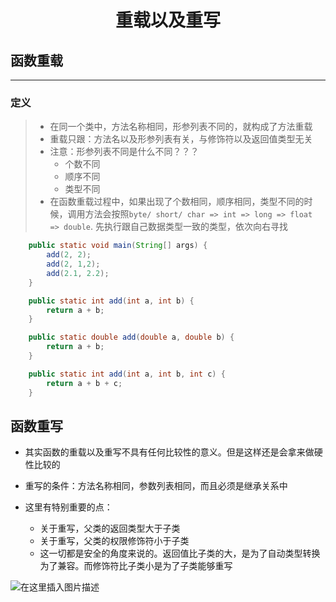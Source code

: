 <div align = "center"><h1>重载以及重写</h1></div>

## 函数重载

<hr />

### 定义

> - 在同一个类中，方法名称相同，形参列表不同的，就构成了方法重载
> - 重载只跟：方法名以及形参列表有关，与修饰符以及返回值类型无关
> - 注意：形参列表不同是什么不同？？？
>   - 个数不同
>   - 顺序不同
>   - 类型不同
> - 在函数重载过程中，如果出现了个数相同，顺序相同，类型不同的时候，调用方法会按照`byte/ short/ char => int => long => float => double`. 先执行跟自己数据类型一致的类型，依次向右寻找

```java
    public static void main(String[] args) {
        add(2, 2);
        add(2, 1,2);
        add(2.1, 2.2);
    }

    public static int add(int a, int b) {
        return a + b;
    }

    public static double add(double a, double b) {
        return a + b;
    }

    public static int add(int a, int b, int c) {
        return a + b + c;
    }
```

## 函数重写

- 其实函数的重载以及重写不具有任何比较性的意义。但是这样还是会拿来做硬性比较的
- 重写的条件：方法名称相同，参数列表相同，而且必须是继承关系中

- 这里有特别重要的点：
  - 关于重写，父类的返回类型大于子类
  - 关于重写，父类的权限修饰符小于子类
  - 这一切都是安全的角度来说的。返回值比子类的大，是为了自动类型转换为了兼容。而修饰符比子类小是为了子类能够重写

![在这里插入图片描述](https://img-blog.csdnimg.cn/df38e92629d24442981371560f573493.png)
